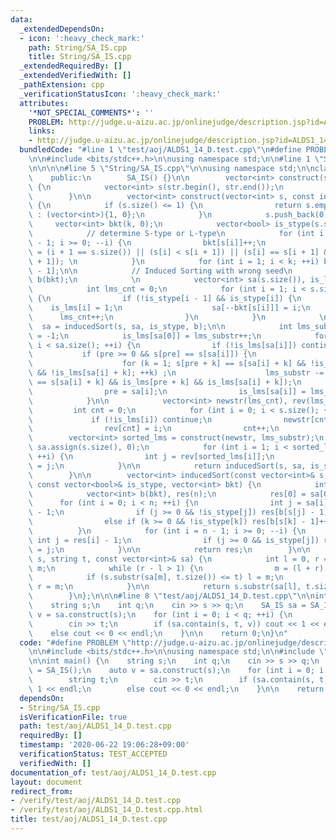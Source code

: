 ```yaml
---
data:
  _extendedDependsOn:
  - icon: ':heavy_check_mark:'
    path: String/SA_IS.cpp
    title: String/SA_IS.cpp
  _extendedRequiredBy: []
  _extendedVerifiedWith: []
  _pathExtension: cpp
  _verificationStatusIcon: ':heavy_check_mark:'
  attributes:
    '*NOT_SPECIAL_COMMENTS*': ''
    PROBLEM: http://judge.u-aizu.ac.jp/onlinejudge/description.jsp?id=ALDS1_14_D&lang=jp
    links:
    - http://judge.u-aizu.ac.jp/onlinejudge/description.jsp?id=ALDS1_14_D&lang=jp
  bundledCode: "#line 1 \"test/aoj/ALDS1_14_D.test.cpp\"\n#define PROBLEM \"http://judge.u-aizu.ac.jp/onlinejudge/description.jsp?id=ALDS1_14_D&lang=jp\"\
    \n\n#include <bits/stdc++.h>\n\nusing namespace std;\n\n#line 1 \"String/SA_IS.cpp\"\
    \n\n\n\n#line 5 \"String/SA_IS.cpp\"\n\nusing namespace std;\n\nclass SA_IS {\n\
    \    public:\n        SA_IS() {}\n\n        vector<int> construct(string str)\
    \ {\n            vector<int> s(str.begin(), str.end());\n            return construct(s);\n\
    \        }\n\n        vector<int> construct(vector<int> s, const int k = 128)\
    \ {\n            if (s.size() <= 1) {\n                return s.empty() ? (vector<int>){0}\
    \ : (vector<int>){1, 0};\n            }\n            s.push_back(0);\n       \
    \     vector<int> bkt(k, 0);\n            vector<bool> is_stype(s.size());\n\n\
    \            // determine S-type or L-type\n            for (int i = s.size()\
    \ - 1; i >= 0; --i) {\n                bkt[s[i]]++;\n                is_stype[i]\
    \ = (i + 1 == s.size()) || (s[i] < s[i + 1]) || (s[i] == s[i + 1] && is_stype[i\
    \ + 1]); \n            }\n            for (int i = 1; i < k; ++i) bkt[i] += bkt[i\
    \ - 1];\n\n            // Induced Sorting with wrong seed\n            vector<int>\
    \ b(bkt);\n            \n            vector<int> sa(s.size()), is_lms(s.size());\n\
    \            int lms_cnt = 0;\n            for (int i = 1; i < s.size(); ++i)\
    \ {\n                if (!is_stype[i - 1] && is_stype[i]) {\n                \
    \    is_lms[i] = 1;\n                    sa[--bkt[s[i]]] = i;\n              \
    \      lms_cnt++;\n                }\n            }\n            \n          \
    \  sa = inducedSort(s, sa, is_stype, b);\n\n            int lms_substr = 1, pre\
    \ = -1;\n            is_lms[sa[0]] = lms_substr++;\n            for (int i = 1;\
    \ i < sa.size(); ++i) {\n                if (!is_lms[sa[i]]) continue;\n     \
    \           if (pre >= 0 && s[pre] == s[sa[i]]) {\n                    int k;\n\
    \                    for (k = 1; s[pre + k] == s[sa[i] + k] && !is_lms[pre + k]\
    \ && !is_lms[sa[i] + k]; ++k) ;\n                    lms_substr -= (s[pre + k]\
    \ == s[sa[i] + k] && is_lms[pre + k] && is_lms[sa[i] + k]);\n                }\n\
    \                pre = sa[i];\n                is_lms[sa[i]] = lms_substr++;\n\
    \            }\n\n            vector<int> newstr(lms_cnt), rev(lms_cnt);\n   \
    \         int cnt = 0;\n            for (int i = 0; i < s.size(); ++i) {\n   \
    \             if (!is_lms[i]) continue;\n                newstr[cnt] = is_lms[i];\n\
    \                rev[cnt] = i;\n                cnt++;\n            }\n\n    \
    \        vector<int> sorted_lms = construct(newstr, lms_substr);\n           \
    \ sa.assign(s.size(), 0);\n            for (int i = 1; i < sorted_lms.size();\
    \ ++i) {\n                int j = rev[sorted_lms[i]];\n                sa[bkt[s[j]]++]\
    \ = j;\n            }\n\n            return inducedSort(s, sa, is_stype, b);\n\
    \        }\n\n        vector<int> inducedSort(const vector<int>& s, const vector<int>&sa,\
    \ const vector<bool>& is_stype, vector<int> bkt) {\n            int n = sa.size();\n\
    \            vector<int> b(bkt), res(n);\n            res[0] = sa[0];\n      \
    \      for (int i = 0; i < n; ++i) {\n                int j = sa[i] - 1, k = res[i]\
    \ - 1;\n                if (j >= 0 && !is_stype[j]) res[b[s[j] - 1]++] = j;\n\
    \                else if (k >= 0 && !is_stype[k]) res[b[s[k] - 1]++] = k;\n  \
    \          }\n            for (int i = n - 1; i >= 0; --i) {\n               \
    \ int j = res[i] - 1;\n                if (j >= 0 && is_stype[j]) res[--bkt[s[j]]]\
    \ = j;\n            }\n\n            return res;\n        }\n\n        bool contain(string\
    \ s, string t, const vector<int>& sa) {\n            int l = 0, r = sa.size(),\
    \ m;\n            while (r - l > 1) {\n                m = (l + r) / 2;\n    \
    \            if (s.substr(sa[m], t.size()) <= t) l = m;\n                else\
    \ r = m;\n            }\n\n            return s.substr(sa[l], t.size()) == t;\n\
    \        }\n};\n\n\n#line 8 \"test/aoj/ALDS1_14_D.test.cpp\"\n\nint main() {\n\
    \    string s;\n    int q;\n    cin >> s >> q;\n    SA_IS sa = SA_IS();\n    auto\
    \ v = sa.construct(s);\n    for (int i = 0; i < q; ++i) {\n        string t;\n\
    \        cin >> t;\n        if (sa.contain(s, t, v)) cout << 1 << endl;\n    \
    \    else cout << 0 << endl;\n    }\n\n    return 0;\n}\n"
  code: "#define PROBLEM \"http://judge.u-aizu.ac.jp/onlinejudge/description.jsp?id=ALDS1_14_D&lang=jp\"\
    \n\n#include <bits/stdc++.h>\n\nusing namespace std;\n\n#include \"../../String/SA_IS.cpp\"\
    \n\nint main() {\n    string s;\n    int q;\n    cin >> s >> q;\n    SA_IS sa\
    \ = SA_IS();\n    auto v = sa.construct(s);\n    for (int i = 0; i < q; ++i) {\n\
    \        string t;\n        cin >> t;\n        if (sa.contain(s, t, v)) cout <<\
    \ 1 << endl;\n        else cout << 0 << endl;\n    }\n\n    return 0;\n}"
  dependsOn:
  - String/SA_IS.cpp
  isVerificationFile: true
  path: test/aoj/ALDS1_14_D.test.cpp
  requiredBy: []
  timestamp: '2020-06-22 19:06:28+09:00'
  verificationStatus: TEST_ACCEPTED
  verifiedWith: []
documentation_of: test/aoj/ALDS1_14_D.test.cpp
layout: document
redirect_from:
- /verify/test/aoj/ALDS1_14_D.test.cpp
- /verify/test/aoj/ALDS1_14_D.test.cpp.html
title: test/aoj/ALDS1_14_D.test.cpp
---
```

